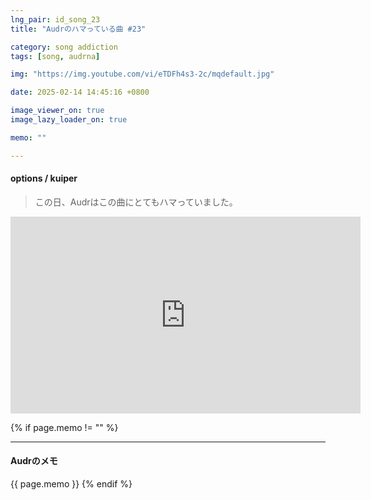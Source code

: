 ```yaml
---
lng_pair: id_song_23
title: "Audrのハマっている曲 #23"

category: song addiction
tags: [song, audrna]

img: "https://img.youtube.com/vi/eTDFh4s3-2c/mqdefault.jpg"

date: 2025-02-14 14:45:16 +0800

image_viewer_on: true
image_lazy_loader_on: true

memo: ""

---
```


<!-- outline-start -->
#### options / kuiper
<!-- outline-end -->

> この日、Audrはこの曲にとてもハマっていました。

<iframe
  width="560"
  height="315"
  src="https://www.youtube.com/embed/eTDFh4s3-2c"
  title="YouTube video player"
  frameborder="0"
  allow="accelerometer; clipboard-write; encrypted-media; gyroscope; picture-in-picture; web-share"
  referrerpolicy="strict-origin-when-cross-origin"
  allowfullscreen
  data-align="center"
></iframe>

{% if page.memo != "" %}
<hr>

#### Audrのメモ

{{ page.memo }}
{% endif %}
